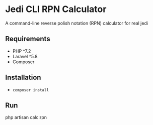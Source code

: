 # Jedi CLI RPN Calculator
A command-line reverse polish notation (RPN) calculator for real jedi

## Requirements
* PHP ^7.2
* Laravel ^5.8
* Composer

## Installation
* `composer install`

## Run
php artisan calc:rpn
